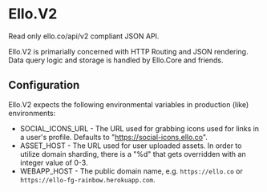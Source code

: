 # Ello.V2

Read only ello.co/api/v2 compliant JSON API.

Ello.V2 is primarially concerned with HTTP Routing and JSON rendering. Data
query logic and storage is handled by Ello.Core and friends.

## Configuration

Ello.V2 expects the following environmental variables in production
(like) environments:

* SOCIAL_ICONS_URL - The URL used for grabbing icons used for links in a user's
  profile. Defaults to "https://social-icons.ello.co".
* ASSET_HOST - The URL used for user uploaded assets. In order to utilize domain
  sharding, there is a "%d" that gets overridden with an integer value of 0-3.
* WEBAPP_HOST - The public domain name, e.g. `https://ello.co` or
  `https://ello-fg-rainbow.herokuapp.com`.
